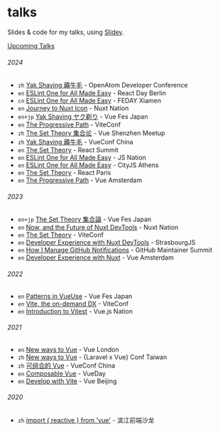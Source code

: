 # talks

Slides &amp; code for my talks, using [Slidev](https://sli.dev).

[Upcoming Talks](https://antfu.me/talks)

###### 2024
<!--
- `cn` [ESLint One for All Made Easy](./2024-12-28) - WebConf Taiwan -->
- `zh` [Yak Shaving 薅牛毛](./2024-12-21) - OpenAtom Developer Conference
- `en` [ESLint One for All Made Easy](./2024-12-16) - React Day Berlin
- `cn` [ESLint One for All Made Easy](./2024-12-07) - FEDAY Xiamen
- `en` [Journey to Nuxt Icon](./2024-11-12) - Nuxt Nation
- `en+jp` [Yak Shaving ヤク剃り](./2024-10-19) - Vue Fes Japan
- `en` [The Progressive Path](./2024-10-03) - ViteConf
- `zh` [The Set Theory 集合论](./2024-07-10) - Vue Shenzhen Meetup
- `zh` [Yak Shaving 薅牛毛](./2024-07-06) - VueConf China
- `en` [The Set Theory](./2024-06-14) - React Summit
- `en` [ESLint One for All Made Easy](./2024-06-13) - JS Nation
- `en` [ESLint One for All Made Easy](./2024-06-08) - CityJS Athens
- `en` [The Set Theory](./2024-03-22) - React Paris
- `en` [The Progressive Path](./2024-02-29) - Vue Amsterdam

###### 2023

- `en+jp` [The Set Theory 集合論](./2023-10-28) - Vue Fes Japan
- `en` [Now, and the Future of Nuxt DevTools](./2023-10-18) - Nuxt Nation
- `en` [The Set Theory](./2023-10-05) - ViteConf
- `en` [Developer Experience with Nuxt DevTools](./2023-05-25) - StrasbourgJS
- `en` [How I Manage GitHub Notifications](./2023-05-17) - GitHub Maintainer Summit
- `en` [Developer Experience with Nuxt](./2023-02-09) - Vue Amsterdam

###### 2022

- `en` [Patterns in VueUse](./2022-10-16) - Vue Fes Japan
- `en` [Vite, the on-demand DX](./2022-10-11) - ViteConf
- `en` [Introduction to Vitest](./2022-01-26) - Vue.js Nation

###### 2021

- `en` [New ways to Vue](./2021-10-20) - Vue London
- `zh` [New ways to Vue](./2021-10-17) - {Laravel x Vue} Conf Taiwan
- `zh` [可组合的 Vue](./2021-05-22) - VueConf China
- `en` [Composable Vue](./2021-04-29) - VueDay
- `en` [Develop with Vite](./2021-03-28) - Vue Beijing

###### 2020

- `zh` [import { reactive } from 'vue'](./2020-09-26) - 滨江前端沙龙
